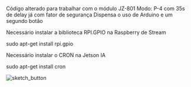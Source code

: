Código alterado para trabalhar com o módulo JZ-801
Modo: P-4 com 35s de delay já com fator de segurança
Dispensa o uso de Arduino e um segundo botão

Necessário instalar a biblioteca RPI.GPIO na Raspberry de Stream

sudo apt-get install rpi.gpio

Necessário instalar o CRON na Jetson IA

sudo apt-get install cron

![sketch_button](https://user-images.githubusercontent.com/42683582/202769238-9b74b41d-3d72-4d92-9e37-4543b03105ae.png)
